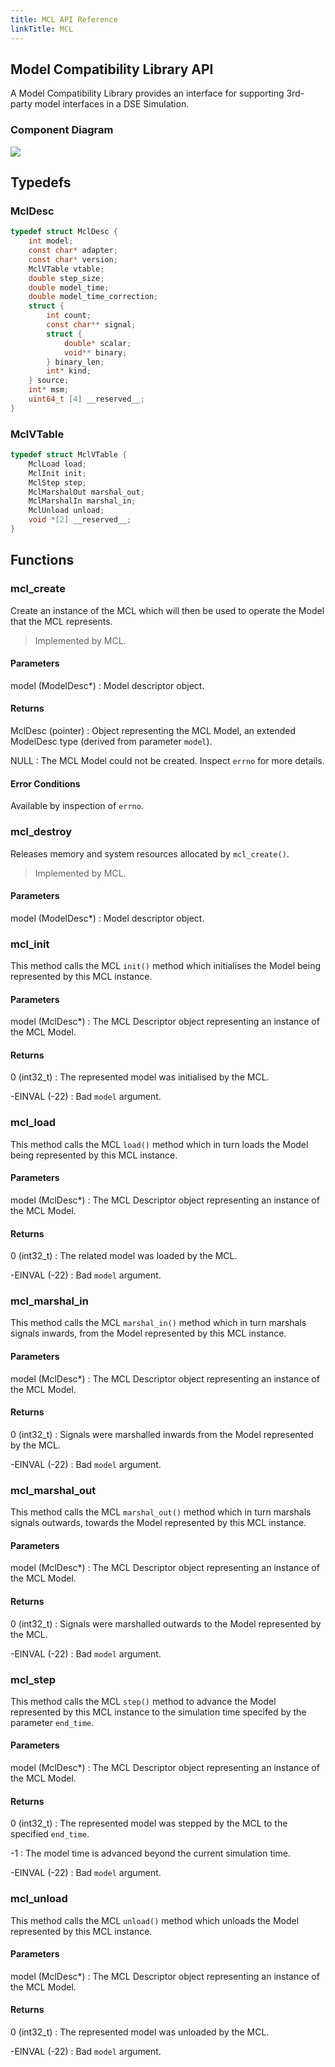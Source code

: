 ```yaml
---
title: MCL API Reference
linkTitle: MCL
---
```

## Model Compatibility Library API


A Model Compatibility Library provides an interface for supporting 3rd-party
model interfaces in a DSE Simulation.


### Component Diagram

<div hidden>

```
@startuml mcl-interface

skinparam nodesep 55
skinparam ranksep 40

title MCL Interface

component "Model" as m1
component "Model" as m2
interface "SimBus" as SBif
m1 -left-> SBif
m2 -right-> SBif


package "MCL" {
        component "Runtime" as ModelC
        component "MCL" as Mcl
        interface "ModelVTable" as MVt
        interface "MclVTable" as MclVt
        component "MCL Lib" as MclLib
}


MclLib -up- MclVt
MclLib -up- MVt

SBif <-down- ModelC
MVt )-up- ModelC
MclVt )-up- Mcl

component "Model" as MclModel
interface "Model I/F" as ModelIf
MclModel -up- ModelIf
ModelIf )-up- MclLib

center footer Dynamic Simulation Environment

@enduml
```

</div>

![](mcl-interface.png)




## Typedefs

### MclDesc

```c
typedef struct MclDesc {
    int model;
    const char* adapter;
    const char* version;
    MclVTable vtable;
    double step_size;
    double model_time;
    double model_time_correction;
    struct {
        int count;
        const char** signal;
        struct {
            double* scalar;
            void** binary;
        } binary_len;
        int* kind;
    } source;
    int* msm;
    uint64_t [4] __reserved__;
}
```

### MclVTable

```c
typedef struct MclVTable {
    MclLoad load;
    MclInit init;
    MclStep step;
    MclMarshalOut marshal_out;
    MclMarshalIn marshal_in;
    MclUnload unload;
    void *[2] __reserved__;
}
```

## Functions

### mcl_create

Create an instance of the MCL which will then be used to operate the Model that
the MCL represents.

> Implemented by MCL.

#### Parameters

model (ModelDesc*)
: Model descriptor object.

#### Returns

MclDesc (pointer)
: Object representing the MCL Model, an extended ModelDesc type (derived from
parameter `model`).

NULL
: The MCL Model could not be created. Inspect `errno` for more details.

#### Error Conditions


Available by inspection of `errno`.



### mcl_destroy

Releases memory and system resources allocated by `mcl_create()`.

> Implemented by MCL.

#### Parameters

model (ModelDesc*)
: Model descriptor object.




### mcl_init

This method calls the MCL `init()` method which initialises the Model being
represented by this MCL instance.

#### Parameters

model (MclDesc*)
: The MCL Descriptor object representing an instance of the MCL Model.

#### Returns

0 (int32_t)
: The represented model was initialised by the MCL.

-EINVAL (-22)
: Bad `model` argument.



### mcl_load

This method calls the MCL `load()` method which in turn loads the Model being
represented by this MCL instance.

#### Parameters

model (MclDesc*)
: The MCL Descriptor object representing an instance of the MCL Model.

#### Returns

0 (int32_t)
: The related model was loaded by the MCL.

-EINVAL (-22)
: Bad `model` argument.



### mcl_marshal_in

This method calls the MCL `marshal_in()` method which in turn marshals
signals inwards, from the Model represented by this MCL instance.

#### Parameters

model (MclDesc*)
: The MCL Descriptor object representing an instance of the MCL Model.

#### Returns

0 (int32_t)
: Signals were marshalled inwards from the Model represented by the MCL.

-EINVAL (-22)
: Bad `model` argument.



### mcl_marshal_out

This method calls the MCL `marshal_out()` method which in turn marshals
signals outwards, towards the Model represented by this MCL instance.

#### Parameters

model (MclDesc*)
: The MCL Descriptor object representing an instance of the MCL Model.

#### Returns

0 (int32_t)
: Signals were marshalled outwards to the Model represented by the MCL.

-EINVAL (-22)
: Bad `model` argument.



### mcl_step

This method calls the MCL `step()` method to advance the Model represented by
this MCL instance to the simulation time specifed by the parameter `end_time`.

#### Parameters

model (MclDesc*)
: The MCL Descriptor object representing an instance of the MCL Model.

#### Returns

0 (int32_t)
: The represented model was stepped by the MCL to the specified `end_time`.

-1
: The model time is advanced beyond the current simulation time.

-EINVAL (-22)
: Bad `model` argument.



### mcl_unload

This method calls the MCL `unload()` method which unloads the Model
represented by this MCL instance.

#### Parameters

model (MclDesc*)
: The MCL Descriptor object representing an instance of the MCL Model.

#### Returns

0 (int32_t)
: The represented model was unloaded by the MCL.

-EINVAL (-22)
: Bad `model` argument.



